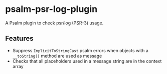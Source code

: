 # psalm-psr-log-plugin

A Psalm plugin to check psr/log (PSR-3) usage.

## Features

- Suppress `ImplicitToStringCast` psalm errors when objects with a `__toString()` method are used as message
- Checks that all placeholders used in a message string are in the context array
